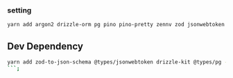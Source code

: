 ﻿### setting
```bash
yarn add argon2 drizzle-orm pg pino pino-pretty zennv zod jsonwebtoken fastify-zod fastify-guard fastify
```

## Dev Dependency
```bash
yarn add zod-to-json-schema @types/jsonwebtoken drizzle-kit @types/pg --
```;
